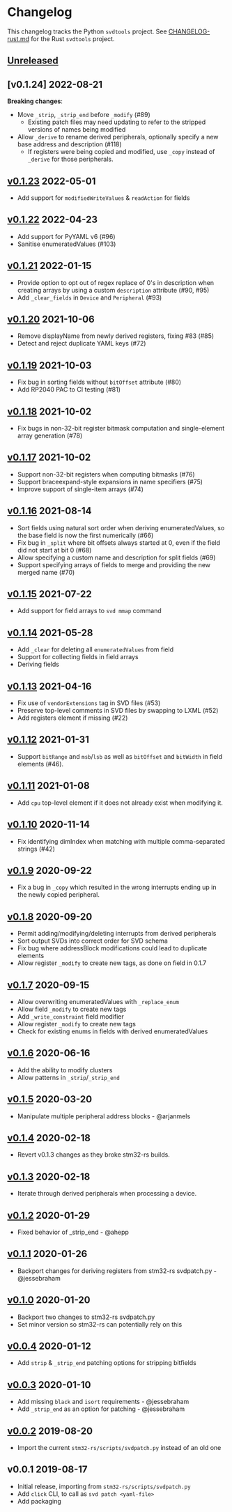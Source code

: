 # Changelog

This changelog tracks the Python `svdtools` project. See
[CHANGELOG-rust.md](CHANGELOG-rust.md) for the Rust `svdtools` project.

## [Unreleased]

## [v0.1.24] 2022-08-21

**Breaking changes**:

* Move `_strip`, `_strip_end` before `_modify` (#89)
    * Existing patch files may need updating to refer to the stripped
      versions of names being modified
* Allow `_derive` to rename derived peripherals, optionally specify a new base
    address and description (#118)
    * If registers were being copied and modified, use `_copy` instead of
      `_derive` for those peripherals.

## [v0.1.23] 2022-05-01

* Add support for `modifiedWriteValues` & `readAction` for fields

## [v0.1.22] 2022-04-23

* Add support for PyYAML v6 (#96)
* Sanitise enumeratedValues (#103)

## [v0.1.21] 2022-01-15

* Provide option to opt out of regex replace of 0's in description when
  creating arrays by using a custom `description` attribute (#90, #95)
* Add `_clear_fields` in `Device` and `Peripheral` (#93)

## [v0.1.20] 2021-10-06

* Remove displayName from newly derived registers, fixing #83 (#85)
* Detect and reject duplicate YAML keys (#72)

## [v0.1.19] 2021-10-03

* Fix bug in sorting fields without `bitOffset` attribute (#80)
* Add RP2040 PAC to CI testing (#81)

## [v0.1.18] 2021-10-02

* Fix bugs in non-32-bit register bitmask computation and
  single-element array generation (#78)

## [v0.1.17] 2021-10-02

* Support non-32-bit registers when computing bitmasks (#76)
* Support braceexpand-style expansions in name specifiers (#75)
* Improve support of single-item arrays (#74)

## [v0.1.16] 2021-08-14

* Sort fields using natural sort order when deriving enumeratedValues,
  so the base field is now the first numerically (#66)
* Fix bug in `_split` where bit offsets always started at 0, even if the
  field did not start at bit 0 (#68)
* Allow specifying a custom name and description for split fields (#69)
* Support specifying arrays of fields to merge and providing the new merged
  name (#70)

## [v0.1.15] 2021-07-22

* Add support for field arrays to `svd mmap` command

## [v0.1.14] 2021-05-28

* Add `_clear` for deleting all `enumeratedValues` from field
* Support for collecting fields in field arrays
* Deriving fields

## [v0.1.13] 2021-04-16

* Fix use of `vendorExtensions` tag in SVD files (#53)
* Preserve top-level comments in SVD files by swapping to LXML (#52)
* Add registers element if missing (#22)

## [v0.1.12] 2021-01-31

* Support `bitRange` and `msb`/`lsb` as well as `bitOffset` and `bitWidth`
  in field elements (#46).

## [v0.1.11] 2021-01-08

* Add `cpu` top-level element if it does not already exist when modifying it.

## [v0.1.10] 2020-11-14

* Fix identifying dimIndex when matching with multiple comma-separated
  strings (#42)

## [v0.1.9] 2020-09-22

* Fix a bug in `_copy` which resulted in the wrong interrupts ending up
  in the newly copied peripheral.

## [v0.1.8] 2020-09-20

* Permit adding/modifying/deleting interrupts from derived peripherals
* Sort output SVDs into correct order for SVD schema
* Fix bug where addressBlock modifications could lead to duplicate elements
* Allow register `_modify` to create new tags, as done on field in 0.1.7

## [v0.1.7] 2020-09-15

* Allow overwriting enumeratedValues with `_replace_enum`
* Allow field `_modify` to create new tags
* Add `_write_constraint` field modifier
* Allow register `_modify` to create new tags
* Check for existing enums in fields with derived enumeratedValues

## [v0.1.6] 2020-06-16

* Add the ability to modify clusters
* Allow patterns in `_strip`/`_strip_end`

## [v0.1.5] 2020-03-20

* Manipulate multiple peripheral address blocks - @arjanmels

## [v0.1.4] 2020-02-18

* Revert v0.1.3 changes as they broke stm32-rs builds.

## [v0.1.3] 2020-02-18

* Iterate through derived peripherals when processing a device.

## [v0.1.2] 2020-01-29

* Fixed behavior of \_strip\_end  - @ahepp

## [v0.1.1] 2020-01-26

* Backport changes for deriving registers from stm32-rs svdpatch.py - @jessebraham

## [v0.1.0] 2020-01-20

* Backport two changes to stm32-rs svdpatch.py
* Set minor version so stm32-rs can potentially rely on this

## [v0.0.4] 2020-01-12

* Add `strip` & `_strip_end` patching options for stripping bitfields

## [v0.0.3] 2020-01-10

* Add missing `black` and `isort` requirements - @jessebraham
* Add `_strip_end` as an option for patching - @jessebraham

## [v0.0.2] 2019-08-20

* Import the current `stm32-rs/scripts/svdpatch.py` instead of an old one

## v0.0.1 2019-08-17

* Initial release, importing from `stm32-rs/scripts/svdpatch.py`
* Add `click` CLI, to call as `svd patch <yaml-file>`
* Add packaging

[Unreleased]: https://github.com/stm32-rs/svdtools/compare/v0.1.23...HEAD
[v0.1.23]: https://github.com/stm32-rs/svdtools/compare/v0.1.22...v0.1.23
[v0.1.22]: https://github.com/stm32-rs/svdtools/compare/v0.1.21...v0.1.22
[v0.1.21]: https://github.com/stm32-rs/svdtools/compare/v0.1.20...v0.1.21
[v0.1.20]: https://github.com/stm32-rs/svdtools/compare/v0.1.19...v0.1.20
[v0.1.19]: https://github.com/stm32-rs/svdtools/compare/v0.1.18...v0.1.19
[v0.1.18]: https://github.com/stm32-rs/svdtools/compare/v0.1.17...v0.1.18
[v0.1.17]: https://github.com/stm32-rs/svdtools/compare/v0.1.16...v0.1.17
[v0.1.16]: https://github.com/stm32-rs/svdtools/compare/v0.1.15...v0.1.16
[v0.1.15]: https://github.com/stm32-rs/svdtools/compare/v0.1.14...v0.1.15
[v0.1.14]: https://github.com/stm32-rs/svdtools/compare/v0.1.13...v0.1.14
[v0.1.13]: https://github.com/stm32-rs/svdtools/compare/v0.1.12...v0.1.13
[v0.1.12]: https://github.com/stm32-rs/svdtools/compare/v0.1.11...v0.1.12
[v0.1.11]: https://github.com/stm32-rs/svdtools/compare/v0.1.10...v0.1.11
[v0.1.10]: https://github.com/stm32-rs/svdtools/compare/v0.1.9...v0.1.10
[v0.1.9]: https://github.com/stm32-rs/svdtools/compare/v0.1.8...v0.1.9
[v0.1.8]: https://github.com/stm32-rs/svdtools/compare/v0.1.7...v0.1.8
[v0.1.7]: https://github.com/stm32-rs/svdtools/compare/v0.1.6...v0.1.7
[v0.1.6]: https://github.com/stm32-rs/svdtools/compare/v0.1.5...v0.1.6
[v0.1.5]: https://github.com/stm32-rs/svdtools/compare/v0.1.4...v0.1.5
[v0.1.4]: https://github.com/stm32-rs/svdtools/compare/v0.1.3...v0.1.4
[v0.1.3]: https://github.com/stm32-rs/svdtools/compare/v0.1.2...v0.1.3
[v0.1.2]: https://github.com/stm32-rs/svdtools/compare/v0.1.1...v0.1.2
[v0.1.1]: https://github.com/stm32-rs/svdtools/compare/v0.1.0...v0.1.1
[v0.1.0]: https://github.com/stm32-rs/svdtools/compare/v0.0.4...v0.1.0
[v0.0.4]: https://github.com/stm32-rs/svdtools/compare/v0.0.3...v0.0.4
[v0.0.3]: https://github.com/stm32-rs/svdtools/compare/v0.0.2...v0.0.3
[v0.0.2]: https://github.com/stm32-rs/svdtools/compare/v0.0.1...v0.0.2
